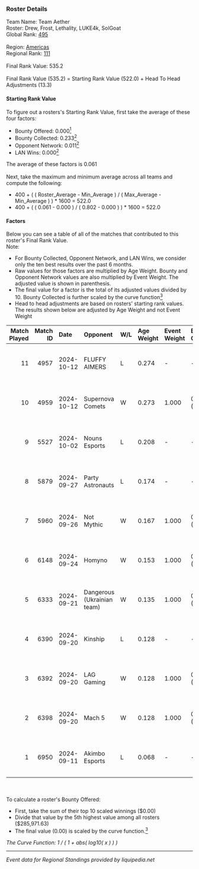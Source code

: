 ### Roster Details<br />
Team Name: Team Aether<br />
Roster: Drew, Frost, Lethality, LUKE4k, SolGoat<br />
Global Rank: [495](../../standings_global_2025_02_28.md)<br />
<br />
Region: [Americas]( ../../standings_americas_2025_02_28.md)<br />
Regional Rank: [111]( ../../standings_americas_2025_02_28.md)<br />
<br />
Final Rank Value:  535.2<br />
<br />
Final Rank Value (535.2) = Starting Rank Value (522.0) + Head To Head Adjustments (13.3)<br />

#### Starting Rank Value<br />
To figure out a rosters's Starting Rank Value, first take the average of these four factors:<br />
- Bounty Offered: 0.000[<sup>1</sup>](#table2)
- Bounty Collected: 0.233[<sup>2</sup>](#table1)
- Opponent Network: 0.011[<sup>2</sup>](#table1)
- LAN Wins: 0.000[<sup>2</sup>](#table1)

The average of these factors is 0.061<br />
<br />
Next, take the maximum and minimum average across all teams and compute the following:<br />
- 400 + ( ( Roster_Average - Min_Average ) / ( Max_Average - Min_Average ) ) * 1600 = 522.0
- 400 + ( ( 0.061 - 0.000 ) / ( 0.802 - 0.000 ) ) * 1600 = 522.0


#### Factors<br />
Below you can see a table of all of the matches that contributed to this roster's Final Rank Value.<br />
Note:<br />

- For Bounty Collected, Opponent Network, and LAN Wins, we consider only the ten best results over the past 6 months.
- Raw values for those factors are multiplied by Age Weight. Bounty and Opponent Network values are also multiplied by Event Weight. The adjusted value is shown in parenthesis.
- The final value for a factor is the total of its adjusted values divided by 10. Bounty Collected is further scaled by the curve function[<sup>3</sup>](#curveFunction)
- Head to head adjustments are based on rosters' starting rank values. The results shown below are adjusted by Age Weight and not Event Weight
<span id="table1"></span><br />


| Match Played | Match ID | Date       | Opponent                   | W/L | Age Weight | Event Weight | Bounty Collected | Opponent Network | LAN Wins  | H2H Adj. | Roster                                  |
| -: | -: | :- | :- | :- | :- | :- | :- | :- | :- | -: | :- |
|           11 |     4957 | 2024-10-12 | FLUFFY AIMERS              | L   | 0.274      | -            | -                | -                | -         |    -1.12 | Drew, Frost, Lethality, LUKE4k, SolGoat |
|           10 |     4959 | 2024-10-12 | Supernova Comets           | W   | 0.273      | 1.000        | 0.013 (0.004)    | 0.269 (0.073)    | 0 (0.000) |     6.37 | Drew, Frost, Lethality, LUKE4k, SolGoat |
|            9 |     5527 | 2024-10-02 | Nouns Esports              | L   | 0.208      | -            | -                | -                | -         |    -0.30 | AtomiK, Drew, Frost, LUKE4k, SolGoat    |
|            8 |     5879 | 2024-09-27 | Party Astronauts           | L   | 0.174      | -            | -                | -                | -         |    -0.48 | AtomiK, Drew, Frost, LUKE4k, SolGoat    |
|            7 |     5960 | 2024-09-26 | Not Mythic                 | W   | 0.167      | 1.000        | 0.000 (0.000)    | 0.014 (0.002)    | 0 (0.000) |     2.34 | AtomiK, Drew, Frost, LUKE4k, SolGoat    |
|            6 |     6148 | 2024-09-24 | Homyno                     | W   | 0.153      | 1.000        | 0.009 (0.001)    | 0.208 (0.032)    | 0 (0.000) |     3.70 | AtomiK, Drew, Frost, LUKE4k, SolGoat    |
|            5 |     6333 | 2024-09-21 | Dangerous (Ukrainian team) | W   | 0.135      | 1.000        | 0.000 (0.000)    | 0.000 (0.000)    | 0 (0.000) |     1.41 | AtomiK, Frost, Izik, LUKE4k, SolGoat    |
|            4 |     6390 | 2024-09-20 | Kinship                    | L   | 0.128      | -            | -                | -                | -         |    -2.19 | AtomiK, Drew, Frost, LUKE4k, SolGoat    |
|            3 |     6392 | 2024-09-20 | LAG Gaming                 | W   | 0.128      | 1.000        | 0.002 (0.000)    | 0.030 (0.004)    | 0 (0.000) |     2.65 | AtomiK, Drew, Frost, LUKE4k, SolGoat    |
|            2 |     6398 | 2024-09-20 | Mach 5                     | W   | 0.128      | 1.000        | 0.000 (0.000)    | 0.000 (0.000)    | 0 (0.000) |     1.35 | AtomiK, Drew, Frost, LUKE4k, SolGoat    |
|            1 |     6950 | 2024-09-11 | Akimbo Esports             | L   | 0.068      | -            | -                | -                | -         |    -0.46 | AtomiK, Frost, LUKE4k, RiFT, SolGoat    |

<br />
<span id="table2"></span><br />
To calculate a roster's Bounty Offered:<br />

- First, take the sum of their top 10 scaled winnings ($0.00)
- Divide that value by the 5th highest value among all rosters ($285,971.63)
- The final value (0.00) is scaled by the curve function.[<sup>3</sup>](#curveFunction)

<span id="curveFunction"></span>_The Curve Function: 1 / ( 1 + abs( log10( x ) ) )_<br />

---
_Event data for Regional Standings provided by liquipedia.net_<br />
